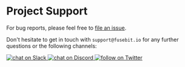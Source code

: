 # Project Support

For bug reports, please feel free to [file an issue](https://github.com/fusebit/everyauth-express/issues).

Don't hesitate to get in touch with `support@fusebit.io` for any further questions or the following channels:

<p>
  <a href="https://join.slack.com/t/fusebitio/shared_invite/zt-qe7uidtf-4cs6OgaomFVgAF_fQZubfg">
    <img src="https://img.shields.io/badge/Slack-Chat%20with%20us-green" alt="chat on Slack">
  </a>
  <a href="https://discord.gg/qjGwuZDera">
    <img src="https://img.shields.io/discord/835208560006660167?logo=discord" alt="chat on Discord">
  </a>
  <a href="https://twitter.com/intent/follow?screen_name=fusebitio">
    <img src="https://img.shields.io/twitter/follow/fusebitio?style=social&logo=twitter" alt="follow on Twitter">
  </a>
</p>